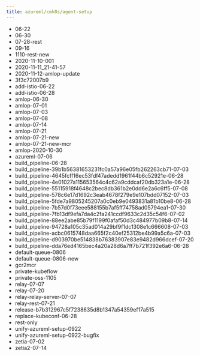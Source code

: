 ```yaml
---
title: azureml/cmk8s/agent-setup
---
```

- 06-22
- 06-30
- 07-28-rest
- 09-16
- 1110-rest-new
- 2020-11-10-001
- 2020-11-11_21-41-57
- 2020-11-12-amlop-update
- 3f3c72007b9
- add-istio-06-22
- add-istio-06-28
- amlop-06-30
- amlop-07-01
- amlop-07-03
- amlop-07-08
- amlop-07-14
- amlop-07-21
- amlop-07-21-new
- amlop-07-21-new-mcr
- amlop-2020-10-30
- azureml-07-06
- build_pipeline-06-28
- build_pipeline-39b1b56381653231fc0a57a96e05fb262263cb71-07-03
- build_pipeline-4645fcff16ec53fdf47adedd1961f44b6c52921e-06-28
- build_pipeline-4e01027a115653564c4c62a9cddcaf20db323a1e-06-28
- build_pipeline-55115918f4648c2bec8db361b2e0dd6e2a6c6ff5-07-08
- build_pipeline-578c6e17d1692c3eab4678f279e9e107bdd07152-07-03
- build_pipeline-5fde7a9805245207a0c0eb9e0493831a81b10be8-06-28
- build_pipeline-7b57d0f73eee588155b7af5ff74758ad05794ea1-07-30
- build_pipeline-7fb13df9efa7da4c2fa241ccdf9633c2d35c54f6-07-02
- build_pipeline-88ee2abe85b79f1199f0afaf50d3c484977b09b8-07-14
- build_pipeline-94728a105c35ad014a29bf9f1dc1308e1c666608-07-03
- build_pipeline-acbc0615748daa665f2c40ef25312be4b99a5c6a-07-03
- build_pipeline-d903970be514838b76383907e83e9482d966dcef-07-20
- build_pipeline-dda76ed4165bec4a20a28d6a7ff7b721f392e6a6-06-28
- default-queue-0806
- default-queue-0806-new
- gcr2mcr
- private-kubeflow
- private-oss-1105
- relay-07-07
- relay-07-20
- relay-relay-server-07-07
- relay-rest-07-21
- release-b7b312967c5f7238635d8b1347a54359ef17a515
- replace-kubeconf-06-28
- rest-only
- unify-azureml-setup-0922
- unify-azureml-setup-0922-bugfix
- zetia-07-02
- zetia2-07-14
